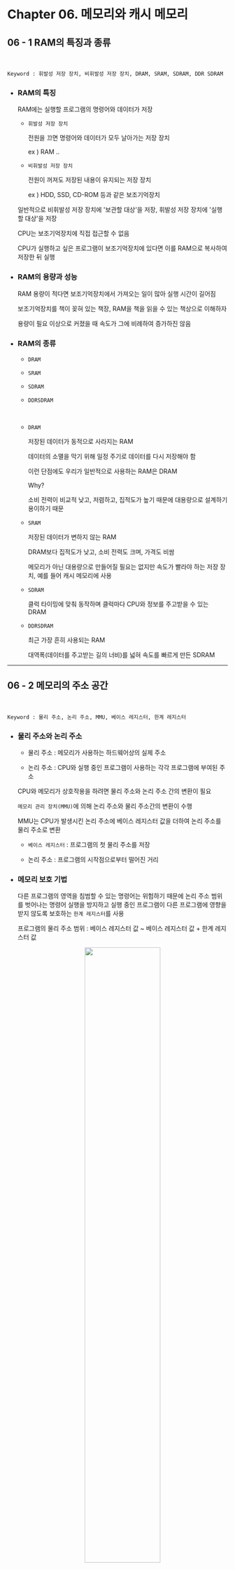 # Chapter 06. 메모리와 캐시 메모리


## 06 - 1 RAM의 특징과 종류

<br>

    Keyword : 휘발성 저장 장치, 비휘발성 저장 장치, DRAM, SRAM, SDRAM, DDR SDRAM


- ### RAM의 특징

    RAM에는 실행할 프로그램의 명령어와 데이터가 저장

    - `휘발성 저장 장치`

        전원을 끄면 명령어와 데이터가 모두 날아가는 저장 장치

        ex ) RAM .. 

    - `비휘발성 저장 장치`

        전원이 꺼져도 저장된 내용이 유지되는 저장 장치

        ex ) HDD, SSD, CD-ROM 등과 같은 보조기억장치

    일반적으로 비휘발성 저장 장치에 '보관할 대상'을 저장, 휘발성 저장 장치에 '실행할 대상'을 저장

    CPU는 보조기억장치에 직접 접근할 수 없음

    CPU가 실행하고 싶은 프로그램이 보조기억장치에 있다면 이를 RAM으로 복사하여 저장한 뒤 실행

- ### RAM의 용량과 성능
    
    RAM 용량이 적다면 보조기억장치에서 가져오는 일이 많아 실행 시간이 길어짐

    보조기억장치를 책이 꽂혀 있는 책장, RAM을 책을 읽을 수 있는 책상으로 이해하자

    용량이 필요 이상으로 커졌을 때 속도가 그에 비례하여 증가하진 않음

- ### RAM의 종류

    - `DRAM`

    - `SRAM`

    - `SDRAM`

    - `DDRSDRAM`

    <br>

    - `DRAM`
    
        저장된 데이터가 동적으로 사라지는 RAM 
        
        데이터의 소멸을 막기 위해 일정 주기로 데이터를 다시 저장해야 함

        이런 단점에도 우리가 일반적으로 사용하는 RAM은 DRAM
        
        Why? 
        
        소비 전력이 비교적 낮고, 저렴하고, 집적도가 높기 때문에 대용량으로 설계하기 용이하기 때문

    - `SRAM`

        저장된 데이터가 변하지 않는 RAM

        DRAM보다 집적도가 낮고, 소비 전력도 크며, 가격도 비쌈

        메모리가 아닌 대용량으로 만들어질 필요는 없지만 속도가 빨라야 하는 저장 장치, 예를 들어 캐시 메모리에 사용

    - `SDRAM`

        클럭 타이밍에 맞춰 동작하며 클럭마다 CPU와 정보를 주고받을 수 있는 DRAM

    - `DDRSDRAM`

        최근 가장 흔히 사용되는 RAM

        대역폭(데이터를 주고받는 길의 너비)를 넓혀 속도를 빠르게 만든 SDRAM
---

## 06 - 2 메모리의 주소 공간
<br>

    Keyword : 물리 주소, 논리 주소, MMU, 베이스 레지스터, 한계 레지스터

- ### 물리 주소와 논리 주소

    - 물리 주소 : 메모리가 사용하는 하드웨어상의 실제 주소

    - 논리 주소 : CPU와 실행 중인 프로그램이 사용하는 각각 프로그램에 부여된 주소

    CPU와 메모리가 상호작용을 하려면  물리 주소와 논리 주소 간의 변환이 필요

    `메모리 관리 장치(MMU)`에 의해 논리 주소와 물리 주소간의 변환이 수행

    MMU는 CPU가 발생시킨 논리 주소에 베이스 레지스터 값을 더하여 논리 주소를 물리 주소로 변환

    - `베이스 레지스터` : 프로그램의 첫 물리 주소를 저장

    - 논리 주소 : 프로그램의 시작점으로부터 떨어진 거리

- ### 메모리 보호 기법

    다른 프로그램의 영역을 침범할 수 있는 명령어는 위험하기 때문에 논리 주소 범위를 벗어나는 명령어 실행을 방지하고 실행 중인 프로그램이 다른 프로그램에 영향을 받지 않도록 보호하는 `한계 레지스터`를 사용

    프로그램의 물리 주소 범위 : 베이스 레지스터 값 ~ 베이스 레지스터 값 + 한계 레지스터 값

    <p align="center"><img src="./image/메모리보호기법.png" width="60%"></p>

    CPU는 메모리에 접근하기 전에 접근하고자 하는 논리 주소가 한계 레지스터보다 작은지를 검사하고 한계 레지스터보다 높은 논리 주소에 접근하려고 하면 인터럽트를 발생시켜 실행을 중단시킴
    
---

## 06 - 3 캐시 메모리
<br>

    Keyword : 저장 장치 계층 구조, 캐시 메모리, 캐시 적중률, 참조 지역성의 원리

- ### 저장 장치 계층 구조

    CPU와 가까운 저장 장치는 빠르고, 멀리 있는 저장 장치는 느림

    속도가 빠른 저장 장치는 저장 용량이 작고, 가격이 비쌈

    이 두가지는 양립하기 어려움

    컴퓨터가 사용하는 저장 장치들은 'CPU에 얼마나 가까운가'를 기준으로 계층적으로 나타낼 수 있고 이를 `저장 장치 계층 구조`라고 함


- ### 캐시 메모리

    CPU와 메모리 사이에 위치하고, 레지스터보다 용량이 크고 메모리보다 빠른 SRAM 기반의 저장 장치

    CPU가 매번 메모리에 왔다 갔다 하는 시간을 아끼기 위해 캐시 메모리를 활용

    <p align="left"><img src="./image/캐시메모리.png" width="60%"></p>


    캐시 메모리들은 CPU와 가까운 순서대로 계층을 구성 

    <p align="left"><img src="./image/캐시메모리2.png" width="60%"></p>

    CPU와 가장 가까운 캐시 메모리부터 순서대로 L1, L2, L3

    L1 캐시와 L2 캐시는 코어마다 고유한 캐시 메모리로 할당, L3는 여러 코어가 공유하는 형태


- ### 참조 지역성 원리

    캐시 메모리는 메모리보다 용량이 작음

    그래서 CPU가 사용할 법한 대상을 예측하여 저장

    자주 사용될 것으로 예측한 데이터가 실제로 들어맞아 CPU에서 활용할 경우 `캐시 히트`라고 함

    반대의 경우 `캐시 미스`라고 함

    캐시가 히트되는 비율을 캐시 적중률이라고 하며 우리가 사용하는 컴퓨터의 캐시 적중률은 대략 85 ~ 95%

    그렇다면 사용할 법한 데이터는 어떻게 알 수 있을까?

    참조 지역성의 원리

    - CPU는 최근에 접근했던 메모리 공간에 다시 접근하려는 경향이 있음

        CPU는 변수가 저장된 메모리 공간을 언제든 다시 참조

        변수에 저장된 값은 일반적으로 한 번만 사용되지 않고 프로그램이 실행되는 동안 여러 번 사용

        이것을 `시간 지역성`이라고 함

    - CPU는 접근한 메모리 공간 근처를 접근하려는 경항이 있음

        예를 들어 CPU가 워드 프로세서 프로그램을 실행할 적에는 워드 프로세서 프로그램이 모여 있는 공간 근처를 집중적으로 접근할 것이고, 입력을 할 적에는 입력 기능이 모여 있는 공간 근처를 집중적으로 접근

        이것을 `공간 지역성`이라고 함






